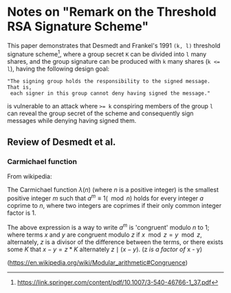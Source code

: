 # Notes on "Remark on the Threshold RSA Signature Scheme"

This paper demonstrates that Desmedt and Frankel's 1991 `(k, l)` threshold signature
scheme[^1], where a group secret `K` can be divided into `l` many shares, and the
group signature can be produced with `k`  many shares (`k <= l`), having the
following design goal:

    "The signing group holds the responsibility to the signed message. That is,
     each signer in this group cannot deny having signed the message."

is vulnerable to an attack where `>= k` conspiring members of the group `l` can
reveal the group secret of the scheme and consequently sign messages while
denying having signed them.

## Review of Desmedt et al.

### Carmichael function

From wikipedia:

The Carmichael function $\lambda(n)$ (where $n$ is a positive integer) is the
smallest positive integer $m$ such that $a^m \equiv 1 (\mod n)$ holds for every
integer $a$ coprime to $n$, where two integers are coprimes if their only common
integer factor is 1.

The above expression is a way to write $a^m$ is 'congruent' modulo $n$ to $1$;
where terms $x$ and $y$ are congruent modulo $z$ if $x \mod z = y \mod z$,
alternately, $z$ is a divisor of the difference between the terms, or there
exists some $K$ that $x - y = z * K$ alternately $z \mid (x -y)$. (z *is a
factor of* x - y)

(https://en.wikipedia.org/wiki/Modular_arithmetic#Congruence)

[^1]: https://link.springer.com/content/pdf/10.1007/3-540-46766-1_37.pdf
